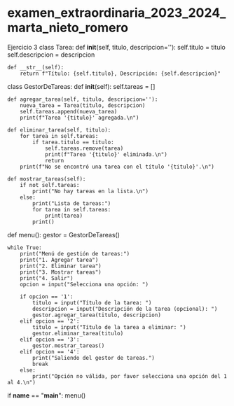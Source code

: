 # examen_extraordinaria_2023_2024_marta_nieto_romero
Ejercicio 3
class Tarea:
    def __init__(self, titulo, descripcion=''):
        self.titulo = titulo
        self.descripcion = descripcion

    def __str__(self):
        return f"Título: {self.titulo}, Descripción: {self.descripcion}"


class GestorDeTareas:
    def __init__(self):
        self.tareas = []

    def agregar_tarea(self, titulo, descripcion=''):
        nueva_tarea = Tarea(titulo, descripcion)
        self.tareas.append(nueva_tarea)
        print(f"Tarea '{titulo}' agregada.\n")

    def eliminar_tarea(self, titulo):
        for tarea in self.tareas:
            if tarea.titulo == titulo:
                self.tareas.remove(tarea)
                print(f"Tarea '{titulo}' eliminada.\n")
                return
        print(f"No se encontró una tarea con el título '{titulo}'.\n")

    def mostrar_tareas(self):
        if not self.tareas:
            print("No hay tareas en la lista.\n")
        else:
            print("Lista de tareas:")
            for tarea in self.tareas:
                print(tarea)
            print()


def menu():
    gestor = GestorDeTareas()

    while True:
        print("Menú de gestión de tareas:")
        print("1. Agregar tarea")
        print("2. Eliminar tarea")
        print("3. Mostrar tareas")
        print("4. Salir")
        opcion = input("Selecciona una opción: ")

        if opcion == '1':
            titulo = input("Título de la tarea: ")
            descripcion = input("Descripción de la tarea (opcional): ")
            gestor.agregar_tarea(titulo, descripcion)
        elif opcion == '2':
            titulo = input("Título de la tarea a eliminar: ")
            gestor.eliminar_tarea(titulo)
        elif opcion == '3':
            gestor.mostrar_tareas()
        elif opcion == '4':
            print("Saliendo del gestor de tareas.")
            break
        else:
            print("Opción no válida, por favor selecciona una opción del 1 al 4.\n")


if __name__ == "__main__":
    menu()

